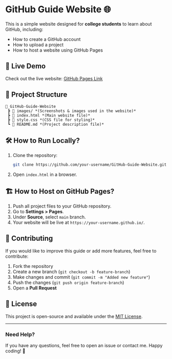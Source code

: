 # GitHub Guide Website 🌐

This is a simple website designed for **college students** to learn about GitHub, including:
- How to create a GitHub account
- How to upload a project
- How to host a website using GitHub Pages

## 🚀 Live Demo
Check out the live website: [GitHub Pages Link](https://your-username.github.io/)

## 📁 Project Structure
```
📂 GitHub-Guide-Website  
 ┣ 📂 images/ *(Screenshots & images used in the website)*  
 ┣ 📜 index.html *(Main website file)*  
 ┣ 📜 style.css *(CSS file for styling)*  
 ┗ 📜 README.md *(Project description file)*  
```

## 🛠️ How to Run Locally?
1. Clone the repository:
   ```sh
   git clone https://github.com/your-username/GitHub-Guide-Website.git
   ```
2. Open `index.html` in a browser.

## 🏗️ How to Host on GitHub Pages?
1. Push all project files to your GitHub repository.
2. Go to **Settings > Pages**.
3. Under **Source**, select `main` branch.
4. Your website will be live at `https://your-username.github.io/`.

## 🤝 Contributing
If you would like to improve this guide or add more features, feel free to contribute:
1. Fork the repository
2. Create a new branch (`git checkout -b feature-branch`)
3. Make changes and commit (`git commit -m "Added new feature"`)
4. Push the changes (`git push origin feature-branch`)
5. Open a **Pull Request**

## 📜 License
This project is open-source and available under the [MIT License](LICENSE).

---
### **Need Help?**
If you have any questions, feel free to open an issue or contact me. Happy coding! 🚀
